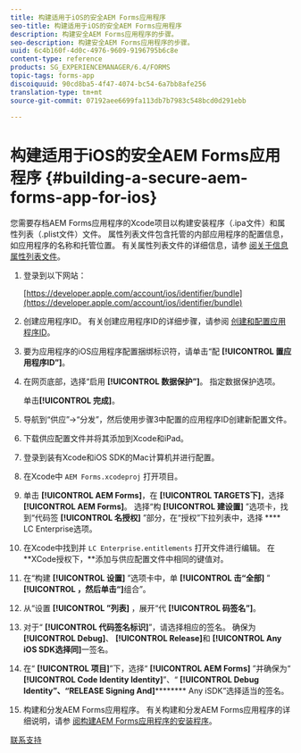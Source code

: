 ```yaml
---
title: 构建适用于iOS的安全AEM Forms应用程序
seo-title: 构建适用于iOS的安全AEM Forms应用程序
description: 构建安全AEM Forms应用程序的步骤。
seo-description: 构建安全AEM Forms应用程序的步骤。
uuid: 6c4b160f-4d0c-4976-9609-9196795b6c8e
content-type: reference
products: SG_EXPERIENCEMANAGER/6.4/FORMS
topic-tags: forms-app
discoiquuid: 90cd8ba5-4f47-4074-bc54-6a7bb8afe256
translation-type: tm+mt
source-git-commit: 07192aee6699fa113db7b7983c548bcd0d291ebb

---
```



# 构建适用于iOS的安全AEM Forms应用程序 {#building-a-secure-aem-forms-app-for-ios}

您需要存档AEM Forms应用程序的Xcode项目以构建安装程序（.ipa文件）和属性列表（.plist文件）文件。 属性列表文件包含托管的内部应用程序的配置信息，如应用程序的名称和托管位置。 有关属性列表文件的详细信息，请参 [阅关于信息属性列表文件](https://developer.apple.com/library/ios/#documentation/general/Reference/InfoPlistKeyReference/Articles/AboutInformationPropertyListFiles.html)。

1. 登录到以下网站：

   [https://developer.apple.com/account/ios/identifier/bundle](https://developer.apple.com/account/ios/identifier/bundle)

1. 创建应用程序ID。 有关创建应用程序ID的详细步骤，请参阅 [创建和配置应用程序ID](https://developer.apple.com/library/ios/documentation/IDEs/Conceptual/AppDistributionGuide/MaintainingProfiles/MaintainingProfiles.html)。
1. 要为应用程序的iOS应用程序配置捆绑标识符，请单击“配 **[!UICONTROL 置应用程序ID”]**。
1. 在网页底部，选择“启用 **[!UICONTROL 数据保护”]**。 指定数据保护选项。

   单击&#x200B;**[!UICONTROL 完成]**。

1. 导航到“供应”->“分发”，然后使用步骤3中配置的应用程序ID创建新配置文件。
1. 下载供应配置文件并将其添加到Xcode和iPad。
1. 登录到装有Xcode和iOS SDK的Mac计算机并进行配置。
1. 在Xcode中 `AEM Forms.xcodeproj` 打开项目。
1. 单击 **[!UICONTROL AEM Forms]**，在 **[!UICONTROL TARGETS下]**，选择 **[!UICONTROL AEM Forms]**。 选择“构 **[!UICONTROL 建设置]** ”选项卡，找到“代码签 **[!UICONTROL 名授权]** ”部分，在“授权”下拉列表中，选择 **** LC Enterprise选项。
1. 在Xcode中找到并 `LC Enterprise.entitlements` 打开文件进行编辑。 在**XCode授权下，**添加与供应配置文件中相同的键值对。
1. 在“构建 **[!UICONTROL 设置]** ”选项卡中，单 **[!UICONTROL 击“全部]** ” **[!UICONTROL ，然后单击“]**&#x200B;组合”。
1. 从“设置 **[!UICONTROL ”列表]** ，展开“代 **[!UICONTROL 码签名”]**。
1. 对于“ **[!UICONTROL 代码签名标识]**”，请选择相应的签名。 确保为 **[!UICONTROL Debug]**、 **[!UICONTROL Release]**&#x200B;和 **[!UICONTROL Any iOS SDK选择同]**&#x200B;一签名。
1. 在“ **[!UICONTROL 项目]**”下，选择“ **[!UICONTROL AEM Forms]** ”并确保为“ **[!UICONTROL Code Identity Identity]**”、“ **[!UICONTROL Debug Identity”、“RELEASE Signing And]********** Any iSDK”选择适当的签名。
1. 构建和分发AEM Forms应用程序。 有关构建和分发AEM Forms应用程序的详细说明，请参 [阅构建AEM Forms应用程序的安装程序](/help/forms/using/setup-xcode-project-build-installer.md#main-pars-text-12)。

[联系支持](https://www.adobe.com/account/sign-in.supportportal.html)
